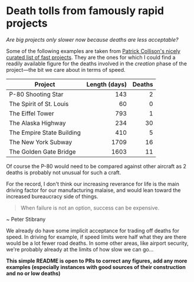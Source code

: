 # Death tolls from famously rapid projects
_Are big projects only slower now because deaths are less acceptable?_

Some of the following examples are taken from [Patrick Collison's nicely curated list of fast projects](https://patrickcollison.com/fast). They are the ones for which I could find a readily available figure for the deaths involved in the _creation_ phase of the project—the bit we care about in terms of speed.

Project | Length (days) | Deaths
--- | ---: | ---:
P-80 Shooting Star | 143 | 2
The Spirit of St. Louis | 60 | 0
The Eiffel Tower | 793 | 1
The Alaska Highway | 234 | 30
The Empire State Building | 410 | 5
The New York Subway | 1709 | 16
The Golden Gate Bridge | 1603 | 11

Of course the P-80 would need to be compared against other aircraft as 2 deaths is probably not unusual for such a craft.

For the record, I don't think our increasing reverance for life is the main driving factor for our manufacturing malaise, and would lean toward the increased bureaucracy side of things.

> When failure is not an option, success can be expensive.

~ Peter Stibrany

We already do have some implicit acceptance for trading off deaths for speed. In driving for example, if speed limits were half what they are there would be a lot fewer road deaths. In some other areas, like airport security, we're probably already at the limits of how slow we can go...


**This simple README is open to PRs to correct any figures, add any more examples (especially instances with good sources of their construction and no or low deaths)**
